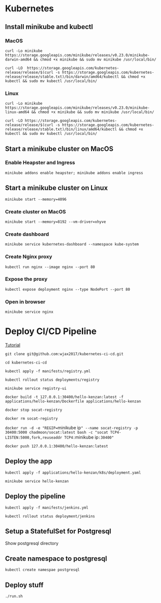 # Kubernetes
## Install minikube and kubectl

### MacOS

`curl -Lo minikube https://storage.googleapis.com/minikube/releases/v0.23.0/minikube-darwin-amd64 && chmod +x minikube && sudo mv minikube /usr/local/bin/`

`curl -LO  https://storage.googleapis.com/kubernetes-release/release/$(curl -s https://storage.googleapis.com/kubernetes-release/release/stable.txt)/bin/darwin/amd64/kubectl && chmod +x kubectl && sudo mv kubectl /usr/local/bin/`

### Linux

`curl -Lo minikube https://storage.googleapis.com/minikube/releases/v0.23.0/minikube-linux-amd64 && chmod +x minikube && sudo mv minikube /usr/local/bin/`

`curl -LO https://storage.googleapis.com/kubernetes-release/release/$(curl -s https://storage.googleapis.com/kubernetes-release/release/stable.txt)/bin/linux/amd64/kubectl && chmod +x kubectl && sudo mv kubectl /usr/local/bin/`

## Start a minikube cluster on MacOS

### Enable Heapster and Ingress

`minikube addons enable heapster; minikube addons enable ingress`

## Start a minikube cluster on Linux

`minikube start --memory=4096`

### Create cluster on MacOS

`minikube start --memory=8192 --vm-driver=xhyve`

### Create dashboard

`minikube service kubernetes-dashboard --namespace kube-system`

### Create Nginx proxy

`kubectl run nginx --image nginx --port 80`

### Expose the proxy

`kubectl expose deployment nginx --type NodePort --port 80`

### Open in browser

`minikube service nginx`

# Deploy CI/CD Pipeline

[Tutorial](https://www.linux.com/blog/learn/chapter/Intro-to-Kubernetes/2017/5/set-cicd-pipeline-kubernetes-part-1-overview)

`git clone git@github.com:wjax2017/kubernetes-ci-cd.git`

`cd kubernetes-ci-cd`

`kubectl apply -f manifests/registry.yml`

`kubectl rollout status deployments/registry`

`minikube service registry-ui`

`docker build -t 127.0.0.1:30400/hello-kenzan:latest -f applications/hello-kenzan/Dockerfile applications/hello-kenzan`

`docker stop socat-registry`

`docker rm socat-registry`

`docker run -d -e "REGIP=`minikube ip`" --name socat-registry -p 30400:5000 chadmoon/socat:latest bash -c "socat TCP4-LISTEN:5000,fork,reuseaddr TCP4:`minikube ip`:30400"`

`docker push 127.0.0.1:30400/hello-kenzan:latest`

## Deploy the app

`kubectl apply -f applications/hello-kenzan/k8s/deployment.yaml`

`minikube service hello-kenzan`

## Deploy the pipeline

`kubectl apply -f manifests/jenkins.yml`

`kubectl rollout status deployment/jenkins`

## Setup a StatefulSet for Postgresql

Show postgresql directory

## Create namespace to postgresql

`kubectl create namespae postgresql`

## Deploy stuff

`./run.sh`